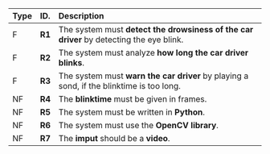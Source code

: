 | Type | ID.                    | Description                                                                                                                                                                  |
|:--|:-----------------------|:-----------------------------------------------------------------------------------------------------------------------------------------------------------------------------|
| F | **R1**                 | The system must **detect the drowsiness of the car driver** by detecting the eye blink.|
| F | **R2**                 | The system must analyze **how long the car driver blinks**.|
| F | **R3**                 | The system must **warn the car driver** by playing a sond, if the blinktime is too long.|
| NF | **R4**                 | The **blinktime** must be given in frames. |
| NF | **R5**                 | The system must be written in **Python**.|
| NF | **R6**                 | The system must use the **OpenCV library**.|
| NF | **R7**                 | The **imput** should be a **video**.|
 
